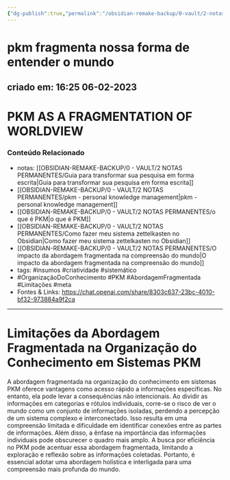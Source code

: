 ```yaml
---
{"dg-publish":true,"permalink":"/obsidian-remake-backup/0-vault/2-notas-permanentes/pkm-as-a-fragmentation-of-worldview/","tags":["permanente","insumos","criatividade","sistemático","OrganizaçãoDoConhecimento","PKM","AbordagemFragmentada","Limitações","meta"],"dgHomeLink":true,"dgShowLocalGraph":true,"dgShowFileTree":true,"dgEnableSearch":true,"noteIcon":""}
---
```


# pkm fragmenta nossa forma de entender o mundo

## criado em: 16:25 06-02-2023

# PKM AS A FRAGMENTATION OF WORLDVIEW

### Conteúdo Relacionado
- notas: [[OBSIDIAN-REMAKE-BACKUP/0 - VAULT/2 NOTAS PERMANENTES/Guia para transformar sua pesquisa em forma escrita\|Guia para transformar sua pesquisa em forma escrita]]
- [[OBSIDIAN-REMAKE-BACKUP/0 - VAULT/2 NOTAS PERMANENTES/pkm - personal knowledge management\|pkm - personal knowledge management]]
- [[OBSIDIAN-REMAKE-BACKUP/0 - VAULT/2 NOTAS PERMANENTES/o que é PKM\|o que é PKM]]
- [[OBSIDIAN-REMAKE-BACKUP/0 - VAULT/2 NOTAS PERMANENTES/Como fazer meu sistema zettelkasten no Obsidian\|Como fazer meu sistema zettelkasten no Obsidian]]
- [[OBSIDIAN-REMAKE-BACKUP/0 - VAULT/2 NOTAS PERMANENTES/O impacto da abordagem fragmentada na compreensão do mundo\|O impacto da abordagem fragmentada na compreensão do mundo]]
- tags: #insumos #criatividade #sistemático 
- #OrganizaçãoDoConhecimento #PKM #AbordagemFragmentada #Limitações #meta
- Fontes & Links: https://chat.openai.com/share/8303c637-23bc-4010-bf32-973884a9f2ca
---

# Limitações da Abordagem Fragmentada na Organização do Conhecimento em Sistemas PKM

A abordagem fragmentada na organização do conhecimento em sistemas PKM oferece vantagens como acesso rápido a informações específicas. No entanto, ela pode levar a consequências não intencionais. Ao dividir as informações em categorias e rótulos individuais, corre-se o risco de ver o mundo como um conjunto de informações isoladas, perdendo a percepção de um sistema complexo e interconectado. Isso resulta em uma compreensão limitada e dificuldade em identificar conexões entre as partes de informações. Além disso, a ênfase na importância das informações individuais pode obscurecer o quadro mais amplo. A busca por eficiência no PKM pode acentuar essa abordagem fragmentada, limitando a exploração e reflexão sobre as informações coletadas. Portanto, é essencial adotar uma abordagem holística e interligada para uma compreensão mais profunda do mundo.